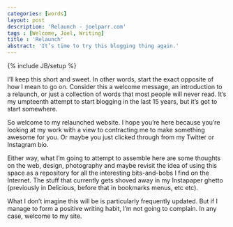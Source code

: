 ```yaml
---
categories: [words]
layout: post
description: 'Relaunch - joelparr.com'
tags : [Welcome, Joel, Writing]
title : 'Relaunch'
abstract: 'It’s time to try this blogging thing again.'
---
```

{% include JB/setup %}

I’ll keep this short and sweet. In other words, start the exact opposite of how I mean to go on. Consider this a welcome message, an introduction to a relaunch, or just a collection of words that most people will never read. It’s my umpteenth attempt to start blogging in the last 15 years, but it’s got to start somewhere.

So welcome to my relaunched website. I hope you’re here because you’re looking at my work with a view to contracting me to make something awesome for you. Or maybe you just clicked through from my Twitter or Instagram bio.

Either way, what I’m going to attempt to assemble here are some thoughts on the web, design, photography and maybe revisit the idea of using this space as a repository for all the interesting bits-and-bobs I find on the Internet. The stuff that currently gets shoved away in my Instapaper ghetto (previously in Delicious, before that in bookmarks menus, etc etc).

What I don’t imagine this will be is particularly frequently updated. But if I manage to form a positive writing habit, I’m not going to complain. In any case, welcome to my site.